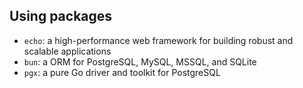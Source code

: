## Using packages

- `echo`: a high-performance web framework for building robust and scalable applications
- `bun`: a ORM for PostgreSQL, MySQL, MSSQL, and SQLite
- `pgx`: a pure Go driver and toolkit for PostgreSQL
